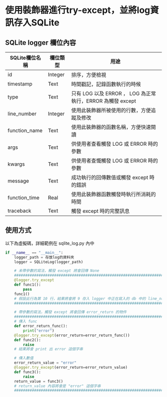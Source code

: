 # 使用裝飾器進行try-except，並將log資訊存入SQLite
## SQLite logger 欄位內容
|SQLite欄位名稱|欄位類型|用途|
|-|-|-|
|id|Integer|排序，方便檢視|
|timestamp|Text|時間戳記，記錄函數執行的時候|
|type|Text|只有 LOG 以及 ERROR ， LOG 為正常執行，ERROR 為觸發 except|
|line_number|Integer|使用此裝飾器所被使用的行數，方便追蹤及修改|
|function_name|Text|使用此裝飾器的函數名稱，方便快速閱讀|
|args|Text|供使用者查看觸發 LOG 或 ERROR 時的參數|
|kwargs|Text|供使用者查慨觸發 LOG 或 ERROR 時的參數|
|message|Text|成功執行的回傳數值或觸發 except 時的錯誤|
|function_time|Real|使用此裝飾器函數觸發時執行所消耗的時間|
|traceback|Text|觸發 except 時的完整訊息|
## 使用方式
以下為虛擬碼，詳細範例在 sqlite_log.py 內中
```python
if __name__ == "__main__":
    logger_path = 存放log的資料夾
    logger = SQLiteLog(logger_path)

    # 未帶參數的寫法，觸發 except 將會回傳 None
    ##############################################################################################################################################
    @logger.try_except
    def func1():
        pass
    func1()
    # 假設此行為第 10 行，結果將會將 9 存入 logger 中正在寫入的 db 中的 line_number
    ##############################################################################################################################################

    # 帶參數的寫法，觸發 except 將會回傳 error_return 的物件
    ##############################################################################################################################################
    # 傳入 func
    def error_return_func():
        print("error")
    @logger.try_except(error_return=error_return_func())
    def func2():
        raise
    # 結果將會 print 出 error 這個字串

    # 傳入數值
    error_return_value = "error"
    @logger.try_except(error_return=error_return_value)
    def func3():
        raise
    return_value = func3()
    # return_value 內容將會是 "error" 這個字串
    ##############################################################################################################################################
```
